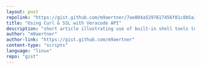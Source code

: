 ```yaml
---
layout: post
repolink: "https://gist.github.com/m9aertner/7ae804a5297617456f81c8b5a3a9305b"
title: "Using Curl & SSL with Veracode API"
description: "short article illustrating use of built-in shell tools to handle HMAC signing and send API requests from the command line."
author: "m9aertner"
author-link: "https://gist.github.com/m9aertner"
content-type: "scripts"
language: "linux"
repo: "gist"
---
```

